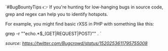  `#BugBountyTips 👉 If you're hunting for low-hanging bugs in source code, grep and regex can help you to identify hotspots. 

For example, you might find basic rXSS in PHP with something like this:

grep -r ""echo.*\$_\(GET\|REQUEST\|POST\)"" . `

*source: https://twitter.com/Bugcrowd/status/1520253611795755008*

